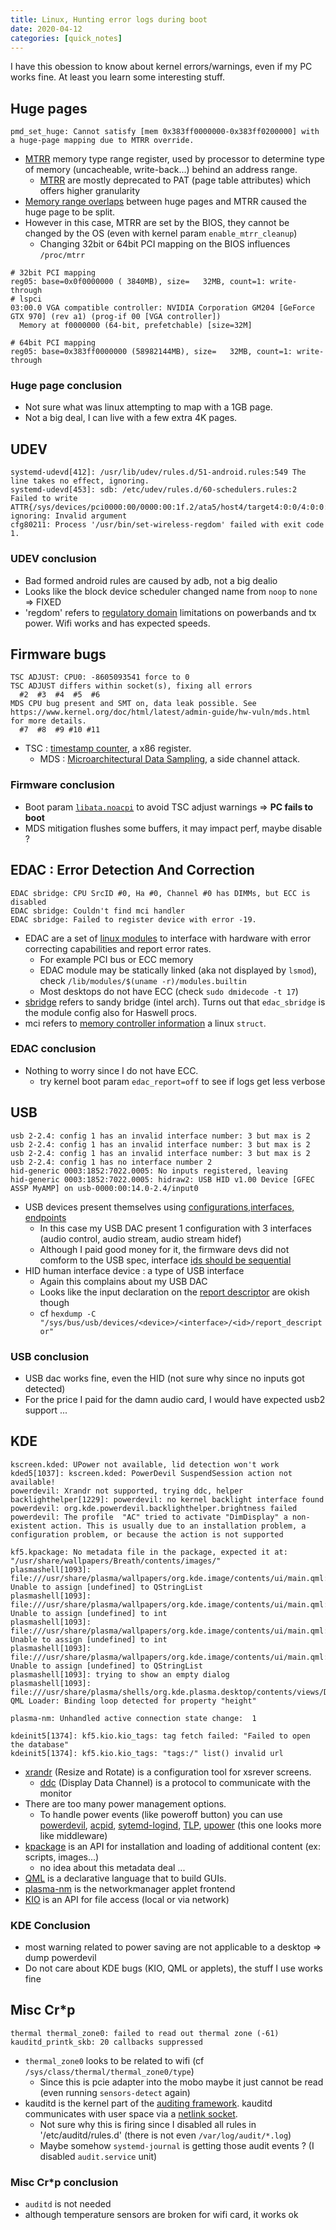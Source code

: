 ```yaml
---
title: Linux, Hunting error logs during boot
date: 2020-04-12
categories: [quick_notes]
---
```


I have this obession to know about kernel errors/warnings, even if my PC works fine.
At least you learn some interesting stuff.

## Huge pages

```
pmd_set_huge: Cannot satisfy [mem 0x383ff0000000-0x383ff0200000] with a huge-page mapping due to MTRR override.
```

* [MTRR][7] memory type range register, used by processor to determine type of memory (uncacheable, write-back...) behind an address range.
  * [MTRR][7] are mostly deprecated to PAT (page table attributes) which offers higher granularity
* [Memory range overlaps][8] between huge pages and MTRR caused the huge page to be split.
* However in this case, MTRR are set by the BIOS, they cannot be changed by the OS (even with kernel param `enable_mtrr_cleanup`)
  * Changing 32bit or 64bit PCI mapping on the BIOS influences `/proc/mtrr`

```
# 32bit PCI mapping
reg05: base=0x0f0000000 ( 3840MB), size=   32MB, count=1: write-through
# lspci
03:00.0 VGA compatible controller: NVIDIA Corporation GM204 [GeForce GTX 970] (rev a1) (prog-if 00 [VGA controller])
  Memory at f0000000 (64-bit, prefetchable) [size=32M]

# 64bit PCI mapping
reg05: base=0x383ff0000000 (58982144MB), size=   32MB, count=1: write-through
```

### Huge page conclusion

* Not sure what was linux attempting to map with a 1GB page.
* Not a big deal, I can live with a few extra 4K pages.

## UDEV

```
systemd-udevd[412]: /usr/lib/udev/rules.d/51-android.rules:549 The line takes no effect, ignoring.
systemd-udevd[453]: sdb: /etc/udev/rules.d/60-schedulers.rules:2 Failed to write ATTR{/sys/devices/pci0000:00/0000:00:1f.2/ata5/host4/target4:0:0/4:0:0:0/block/sdb/queue/scheduler}, ignoring: Invalid argument
cfg80211: Process '/usr/bin/set-wireless-regdom' failed with exit code 1.
```

### UDEV conclusion

* Bad formed android rules are caused by adb, not a big dealio
* Looks like the block device scheduler changed name from `noop` to `none` => FIXED
* 'regdom' refers to [regulatory domain][6] limitations on powerbands and tx power. Wifi works and has expected speeds.


## Firmware bugs

```
TSC ADJUST: CPU0: -8605093541 force to 0
TSC ADJUST differs within socket(s), fixing all errors
  #2  #3  #4  #5  #6
MDS CPU bug present and SMT on, data leak possible. See https://www.kernel.org/doc/html/latest/admin-guide/hw-vuln/mds.html for more details.
  #7  #8  #9 #10 #11
```

* TSC : [timestamp counter][3], a x86 register.
  * MDS : [Microarchitectural Data Sampling][4], a side channel attack.

### Firmware conclusion

* Boot param [`libata.noacpi`][5] to avoid TSC adjust warnings => __PC fails to boot__
* MDS mitigation flushes some buffers, it may impact perf, maybe disable ?


## EDAC : Error Detection And Correction

```
EDAC sbridge: CPU SrcID #0, Ha #0, Channel #0 has DIMMs, but ECC is disabled
EDAC sbridge: Couldn't find mci handler
EDAC sbridge: Failed to register device with error -19.
```

* EDAC are a set of [linux modules][0] to interface with hardware with error correcting capabilities and report error rates.
  * For example PCI bus or ECC memory
  * EDAC module may be statically linked (aka not displayed by `lsmod`), check `/lib/modules/$(uname -r)/modules.builtin`
  * Most desktops do not have ECC (check `sudo dmidecode -t 17`)
* [sbridge][1] refers to sandy bridge (intel arch). Turns out that `edac_sbridge` is the module config also for Haswell procs. 
* mci refers to [memory controller information][2] a linux `struct`.

### EDAC conclusion

* Nothing to worry since I do not have ECC.
  * try kernel boot param `edac_report=off` to see if logs get less verbose


## USB

```
usb 2-2.4: config 1 has an invalid interface number: 3 but max is 2
usb 2-2.4: config 1 has an invalid interface number: 3 but max is 2
usb 2-2.4: config 1 has an invalid interface number: 3 but max is 2
usb 2-2.4: config 1 has no interface number 2
hid-generic 0003:1852:7022.0005: No inputs registered, leaving
hid-generic 0003:1852:7022.0005: hidraw2: USB HID v1.00 Device [GFEC ASSP MyAMP] on usb-0000:00:14.0-2.4/input0
```

* USB devices present themselves using [configurations,interfaces, endpoints][9]
  * In this case my USB DAC present 1 configuration with 3 interfaces (audio control, audio stream, audio stream hidef)
  * Although I paid good money for it, the firmware devs did not comform to the USB spec, interface [ids should be sequential][10]
* HID human interface device : a type of USB interface
  * Again this complains about my USB DAC
  * Looks like the input declaration on the [report descriptor][11] are okish though
  * cf `hexdump -C "/sys/bus/usb/devices/<device>/<interface>/<id>/report_descriptor"`

### USB conclusion

* USB dac works fine, even the HID (not sure why since no inputs got detected)
* For the price I paid for the damn audio card, I would have expected usb2 support ...


## KDE

```
kscreen.kded: UPower not available, lid detection won't work
kded5[1037]: kscreen.kded: PowerDevil SuspendSession action not available!
powerdevil: Xrandr not supported, trying ddc, helper
backlighthelper[1229]: powerdevil: no kernel backlight interface found
powerdevil: org.kde.powerdevil.backlighthelper.brightness failed
powerdevil: The profile  "AC" tried to activate "DimDisplay" a non-existent action. This is usually due to an installation problem, a configuration problem, or because the action is not supported

kf5.kpackage: No metadata file in the package, expected it at: "/usr/share/wallpapers/Breath/contents/images/"
plasmashell[1093]: file:///usr/share/plasma/wallpapers/org.kde.image/contents/ui/main.qml:76:9: Unable to assign [undefined] to QStringList
plasmashell[1093]: file:///usr/share/plasma/wallpapers/org.kde.image/contents/ui/main.qml:75:9: Unable to assign [undefined] to int
plasmashell[1093]: file:///usr/share/plasma/wallpapers/org.kde.image/contents/ui/main.qml:75:9: Unable to assign [undefined] to int
plasmashell[1093]: file:///usr/share/plasma/wallpapers/org.kde.image/contents/ui/main.qml:76:9: Unable to assign [undefined] to QStringList
plasmashell[1093]: trying to show an empty dialog
plasmashell[1093]: file:///usr/share/plasma/shells/org.kde.plasma.desktop/contents/views/Desktop.qml:146:19: QML Loader: Binding loop detected for property "height"

plasma-nm: Unhandled active connection state change:  1

kdeinit5[1374]: kf5.kio.kio_tags: tag fetch failed: "Failed to open the database"
kdeinit5[1374]: kf5.kio.kio_tags: "tags:/" list() invalid url
```

* [xrandr][19] (Resize and Rotate) is a configuration tool for xsrever screens.
  * [ddc][20] (Display Data Channel) is a protocol to communicate with the monitor
* There are too many power management options.
  * To handle power events (like poweroff button) you can use [powerdevil][17], [acpid][18], [sytemd-logind][14], [TLP][15], [upower][16] (this one looks more like middleware)
* [kpackage][21] is an API for installation and loading of additional content (ex: scripts, images...)
  * no idea about this metadata deal ...
* [QML][22] is a declarative language that to build GUIs.
* [plasma-nm][23] is the networkmanager applet frontend
* [KIO][24] is an API for file access (local or via network)

### KDE Conclusion

* most warning related to power saving are not applicable to a desktop => dump powerdevil
* Do not care about KDE bugs (KIO, QML or applets), the stuff I use works fine


## Misc Cr\*p

```
thermal thermal_zone0: failed to read out thermal zone (-61)
kauditd_printk_skb: 20 callbacks suppressed
```

* `thermal_zone0` looks to be related to wifi (cf `/sys/class/thermal/thermal_zone0/type`)
  * Since this is pcie adapter into the mobo maybe it just cannot be read (even running `sensors-detect` again)
* kauditd is the kernel part of the [auditing framework][12]. kauditd communicates with user space via a [netlink socket][13].
  * Not sure why this is firing since I disabled all rules in '/etc/auditd/rules.d' (there is not even `/var/log/audit/*.log`)
  * Maybe somehow `systemd-journal` is getting those audit events ? (I disabled `audit.service` unit)

### Misc Cr\*p conclusion

* `auditd` is not needed
* although temperature sensors are broken for wifi card, it works ok

[0]:https://www.kernel.org/doc/html/v4.10/admin-guide/ras.html#edac-error-detection-and-correction
[1]:https://git.kernel.org/pub/scm/linux/kernel/git/torvalds/linux.git/tree/drivers/edac/Kconfig#n225
[2]:https://git.kernel.org/pub/scm/linux/kernel/git/torvalds/linux.git/tree/include/linux/edac.h#n480
[3]:https://en.wikipedia.org/wiki/Time_Stamp_Counter
[4]:https://www.kernel.org/doc/html/latest/admin-guide/hw-vuln/mds.html
[5]:https://bugzilla.kernel.org/show_bug.cgi?id=199583
[6]:https://wiki.archlinux.org/index.php/Network_configuration/Wireless#Respecting_the_regulatory_domain
[7]:https://www.kernel.org/doc/html/latest/x86/mtrr.html
[8]:https://lwn.net/Articles/635357/
[9]:http://www.linux-usb.org/USB-guide/x75.html
[10]:https://git.kernel.org/pub/scm/linux/kernel/git/torvalds/linux.git/tree/drivers/usb/core/config.c#n690
[11]:https://www.usb.org/sites/default/files/documents/hid1_11.pdf
[12]:https://wiki.archlinux.org/index.php/Audit_framework
[13]:https://en.wikipedia.org/wiki/Netlink
[14]:https://wiki.archlinux.org/index.php/Power_management#Power_management_with_systemd
[15]:https://wiki.archlinux.org/index.php/TLP
[16]:https://upower.freedesktop.org/docs/
[17]:https://docs.kde.org/trunk5/en/kde-workspace/kcontrol/powerdevil/index.html
[18]:https://wiki.archlinux.org/index.php/Acpid
[19]:https://wiki.archlinux.org/index.php/Xrandr
[20]:https://en.wikipedia.org/wiki/Display_Data_Channel
[21]:https://api.kde.org/frameworks/kpackage/html/index.html
[22]:https://doc.qt.io/qt-5/qmlapplications.html
[23]:https://github.com/KDE/plasma-nm
[24]:https://api.kde.org/frameworks/kio/html/index.html

